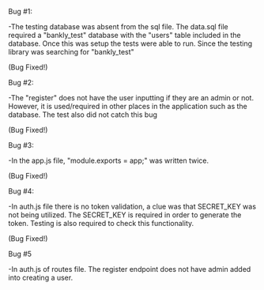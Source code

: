 Bug #1:

-The testing database was absent from the sql file. The data.sql file required a "bankly_test" database with the "users"
table included in the database. Once this was setup the tests were able to run. Since the testing library was searching for
"bankly_test"

(Bug Fixed!)

Bug #2:

-The "register" does not have the user inputting if they are an admin or not. However, it is used/required in other places in the application such as the database. The test also did not catch this bug

(Bug Fixed!)

Bug #3:

-In the app.js file, "module.exports = app;" was written twice.

(Bug Fixed!)

Bug #4:

-In auth.js file there is no token validation, a clue was that SECRET_KEY was not being utilized. The SECRET_KEY is required in order to generate the token. Testing is also required to check this functionality.

(Bug Fixed!)

Bug #5

-In auth.js of routes file. The register endpoint does not have admin added into creating a user. 